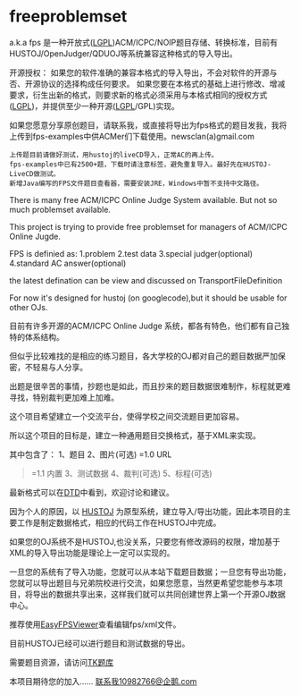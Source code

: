 # freeproblemset

a.k.a fps 是一种开放式([LGPL](lgpl-3.0.txt))ACM/ICPC/NOIP题目存储、转换标准，目前有HUSTOJ/OpenJudger/QDUOJ等系统兼容这种格式的导入导出。

开源授权：
如果您的软件准确的兼容本格式的导入导出，不会对软件的开源与否、开源协议的选择构成任何要求。
如果您要在本格式的基础上进行修改、增减要求，衍生出新的格式，则要求新的格式必须采用与本格式相同的授权方式([LGPL](lgpl-3.0.txt))，并提供至少一种开源([LGPL](lgpl-3.0.txt)/GPL)实现。

如果您愿意分享原创题目，请联系我，或直接将导出为fps格式的题目发我，我将上传到fps-examples中供ACMer们下载使用。newsclan(a)gmail.com

    上传题目前请做好测试，用hustoj的liveCD导入，正常AC的再上传。
    fps-examples中已有2500+题，下载时请注意标签，避免重复导入。最好先在HUSTOJ-LiveCD做测试。
    新增Java编写的FPS文件题目查看器，需要安装JRE，Windows中暂不支持中文路径。 

There is many free ACM/ICPC Online Judge System available. But not so much problemset available.

This project is trying to provide free problemset for managers of ACM/ICPC Online Jugde.

FPS is definied as:
1.problem
2.test data
3.special judger(optional)
4.standard AC answer(optional)

the latest defination can be view and discussed on TransportFileDefinition

For now it's designed for hustoj (on googlecode),but it should be usable for other OJs.

目前有许多开源的ACM/ICPC Online Judge 系统，都各有特色，他们都有自己独特的体系结构。

但似乎比较难找的是相应的练习题目，各大学校的OJ都对自己的题目数据严加保密，不轻易与人分享。

出题是很辛苦的事情，抄题也是如此，而且抄来的题目数据很难制作，标程就更难寻找，特别裁判更加难上加难。

这个项目希望建立一个交流平台，使得学校之间交流题目更加容易。

所以这个项目的目标是，建立一种通用题目交换格式，基于XML来实现。

其中包含了：
1、题目
2、图片(可选)
   =1.0 URL
   >=1.1 内置
3、测试数据
4、裁判(可选)
5、标程(可选)

最新格式可以在[DTD](fps.current.dtd)中看到，欢迎讨论和建议。

因为个人的原因，以 [HUSTOJ](https://github.com/zhblue/hustoj) 为原型系统，建立导入/导出功能，因此本项目的主要工作是制定数据格式，相应的代码工作在HUSTOJ中完成。

如果您的OJ系统不是HUSTOJ,也没关系，只要您有修改源码的权限，增加基于XML的导入导出功能是理论上一定可以实现的。

一旦您的系统有了导入功能，您就可以从本站下载题目数据；一旦您有导出功能，您就可以导出题目与兄弟院校进行交流，如果您愿意，当然更希望您能参与本项目，将导出的数据共享出来，这样我们就可以共同创建世界上第一个开源OJ数据中心。

推荐使用[EasyFPSViewer](https://github.com/zhblue/freeproblemset/tree/master/EasyFPSViewer)查看编辑fps/xml文件。

目前HUSTOJ已经可以进行题目和测试数据的导出。

需要题目资源，请访问[TK题库](http://tk.hustoj.com/)

本项目期待您的加入…… 联系我10982766@企鹅.com
